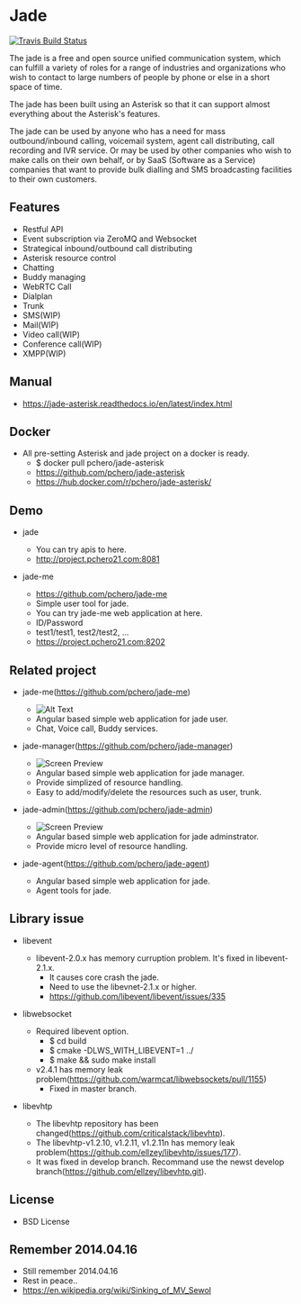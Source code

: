 Jade
====
[![Travis Build Status](https://travis-ci.org/pchero/jade.svg)](https://travis-ci.org/pchero/jade)

The jade is a free and open source unified communication system, which can fulfill a variety of roles for a range of industries and organizations who wish to contact to large numbers of people by phone or else in a short space of time.

The jade has been built using an Asterisk so that it can support almost everything about the Asterisk's features.

The jade can be used by anyone who has a need for mass outbound/inbound calling, voicemail system, agent call distributing, call recording and IVR service. 
Or may be used by other companies who wish to make calls on their own behalf, or by SaaS (Software as a Service) companies that want to provide bulk dialling and SMS broadcasting facilities to their own customers.

## Features
- Restful API
- Event subscription via ZeroMQ and Websocket
- Strategical inbound/outbound call distributing
- Asterisk resource control
- Chatting
- Buddy managing
- WebRTC Call  
- Dialplan
- Trunk
- SMS(WIP)
- Mail(WIP)
- Video call(WIP)
- Conference call(WIP)
- XMPP(WIP)

## Manual
* https://jade-asterisk.readthedocs.io/en/latest/index.html

## Docker
* All pre-setting Asterisk and jade project on a docker is ready.
  * $ docker pull pchero/jade-asterisk
  * https://github.com/pchero/jade-asterisk
  * https://hub.docker.com/r/pchero/jade-asterisk/

## Demo
* jade
  * You can try apis to here.
  * http://project.pchero21.com:8081

* jade-me
  * https://github.com/pchero/jade-me
  * Simple user tool for jade.
  * You can try jade-me web application at here.
  * ID/Password
  * test1/test1, test2/test2, ...
  * https://project.pchero21.com:8202

## Related project
* jade-me(https://github.com/pchero/jade-me)
  * ![Alt Text](https://raw.githubusercontent.com/pchero/jade-me/master/jade-me.gif)
  * Angular based simple web application for jade user.
  * Chat, Voice call, Buddy services.

* jade-manager(https://github.com/pchero/jade-manager)
  * ![Screen Preview](https://raw.githubusercontent.com/pchero/jade-manager/master/jade-manager.png)
  * Angular based simple web application for jade manager.
  * Provide simplized of resource handling.
  * Easy to add/modify/delete the resources such as user, trunk.
  
* jade-admin(https://github.com/pchero/jade-admin)
  * ![Screen Preview](https://raw.githubusercontent.com/pchero/jade-admin/master/jade-admin.png)
  * Angular based simple web application for jade adminstrator.
  * Provide micro level of resource handling.
    
* jade-agent(https://github.com/pchero/jade-agent)
  * Angular based simple web application for jade.
  * Agent tools for jade.

## Library issue
* libevent
  * libevent-2.0.x has memory curruption problem. It's fixed in libevent-2.1.x.
    * It causes core crash the jade.
    * Need to use the libevnet-2.1.x or higher.
    * https://github.com/libevent/libevent/issues/335
 
* libwebsocket
  * Required libevent option. 
    * $ cd build  
    * $ cmake -DLWS_WITH_LIBEVENT=1 ../
    * $ make && sudo make install
  * v2.4.1 has memory leak problem(https://github.com/warmcat/libwebsockets/pull/1155)
    * Fixed in master branch.

* libevhtp
  * The libevhtp repository has been changed(https://github.com/criticalstack/libevhtp).
  * The libevhtp-v1.2.10, v1.2.11, v1.2.11n has memory leak problem(https://github.com/ellzey/libevhtp/issues/177).
  * It was fixed in develop branch. Recommand use the newst develop branch(https://github.com/ellzey/libevhtp.git).

## License
* BSD License

## Remember 2014.04.16
* Still remember 2014.04.16
* Rest in peace..
* https://en.wikipedia.org/wiki/Sinking_of_MV_Sewol
